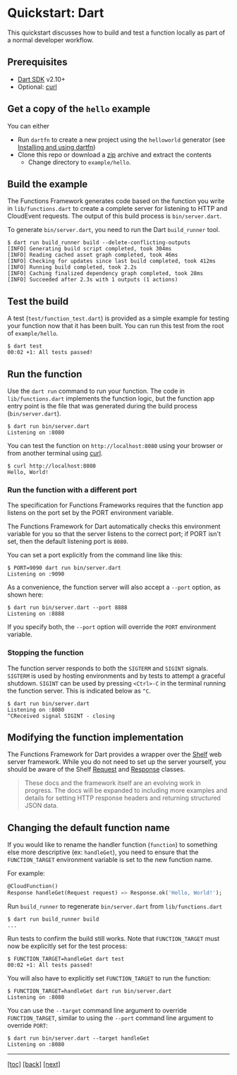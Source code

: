# Quickstart: Dart

This quickstart discusses how to build and test a function locally as part of a
normal developer workflow.

## Prerequisites

* [Dart SDK] v2.10+
* Optional: [curl]

## Get a copy of the `hello` example

You can either

* Run `dartfn` to create a new project using the `helloworld` generator (see
  [Installing and using dartfn])
* Clone this repo or download a [zip] archive and extract the contents
  * Change directory to `example/hello`.

## Build the example

The Functions Framework generates code based on the function you write in
`lib/functions.dart` to create a complete server for listening to HTTP and
CloudEvent requests. The output of this build process is `bin/server.dart`.

To generate `bin/server.dart`, you need to run the Dart `build_runner` tool.

```shell
$ dart run build_runner build --delete-conflicting-outputs
[INFO] Generating build script completed, took 304ms
[INFO] Reading cached asset graph completed, took 46ms
[INFO] Checking for updates since last build completed, took 412ms
[INFO] Running build completed, took 2.2s
[INFO] Caching finalized dependency graph completed, took 28ms
[INFO] Succeeded after 2.3s with 1 outputs (1 actions)

```

## Test the build

A test (`test/function_test.dart`) is provided as a simple example for testing
your function now that it has been built. You can run this test from the root
of `example/hello`.

```shell
$ dart test
00:02 +1: All tests passed!
```

## Run the function

Use the `dart run` command to run your function. The code in
`lib/functions.dart` implements the function logic, but the function app entry
point is the file that was generated during the build process
(`bin/server.dart`).

```shell
$ dart run bin/server.dart
Listening on :8080
```

You can test the function on `http://localhost:8080` using your browser or from
another terminal using [curl].

```shell
$ curl http://localhost:8080
Hello, World!
```

### Run the function with a different port

The specification for Functions Frameworks requires that the function app
listens on the port set by the PORT environment variable.

The Functions Framework for Dart automatically checks this environment variable
for you so that the server listens to the correct port; if PORT isn't set, then
the default listening port is `8080`.

You can set a port explicitly from the command line like this:

```shell
$ PORT=9090 dart run bin/server.dart
Listening on :9090
```

As a convenience, the function server will also accept a `--port` option, as
shown here:

```shell
$ dart run bin/server.dart --port 8888
Listening on :8888
```

If you specify both, the `--port` option will override the `PORT`
environment variable.

### Stopping the function

The function server responds to both the `SIGTERM` and `SIGINT` signals.
`SIGTERM` is used by hosting environments and by tests to attempt a graceful
shutdown. `SIGINT` can be used by pressing `<Ctrl>-C` in the terminal running
the function server. This is indicated below as `^C`.

```shell
$ dart run bin/server.dart
Listening on :8080
^CReceived signal SIGINT - closing
```

## Modifying the function implementation

The Functions Framework for Dart provides a wrapper over the [Shelf] web server
framework. While you do not need to set up the server yourself, you should be
aware of the Shelf [Request] and [Response] classes.

> These docs and the framework itself are an evolving work in progress.
> The docs will be expanded to including more examples and details for setting
> HTTP response headers and returning structured JSON data.

## Changing the default function name

If you would like to rename the handler function (`function`) to something else
more descriptive (ex: `handleGet`), you need to ensure that
the `FUNCTION_TARGET` environment variable is set to the new function name.

For example:

```dart
@CloudFunction()
Response handleGet(Request request) => Response.ok('Hello, World!');
```

Run `build_runner` to regenerate `bin/server.dart` from `lib/functions.dart`

```shell
$ dart run build_runner build
...
```

Run tests to confirm the build still works. Note that `FUNCTION_TARGET` must now
be explicitly set for the test process:

```shell
$ FUNCTION_TARGET=handleGet dart test
00:02 +1: All tests passed!
```

You will also have to explicitly set `FUNCTION_TARGET` to run the function:

```shell
$ FUNCTION_TARGET=handleGet dart run bin/server.dart
Listening on :8080
```

You can use the `--target` command line argument to override
`FUNCTION_TARGET`, similar to using the `--port` command line argument to
override `PORT`:

```shell
$ dart run bin/server.dart --target handleGet
Listening on :8080
```

---
[[toc]](../README.md)
[[back]](00-install-dartfn.md)
[[next]](02-quickstart-docker.md)

<!-- reference links -->
[curl]: https://curl.se/docs/manual.html
[Dart SDK]: https://dart.dev/get-dart
[Installing and using dartfn]: 00-install-dartfn.md
[Request]: https://pub.dev/documentation/shelf/latest/shelf/Request-class.html
[Response]: https://pub.dev/documentation/shelf/latest/shelf/Response-class.html
[Shelf]: https://pub.dev/packages/shelf
[zip]: https://github.com/GoogleCloudPlatform/functions-framework-dart/archive/main.zip

